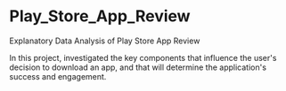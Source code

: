 # Play_Store_App_Review
Explanatory Data Analysis of Play Store  App Review

In this project, investigated the key components that influence the user's decision to download an app, and that will determine the application's success and engagement.
